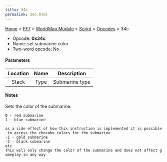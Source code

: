 ```yaml
---
title: 34c
permalink: 34c.html
---
```


[Home](../../../../Main%20Page.md) > [FF7](../../../../FF7.md) > [WorldMap Module](../../../WorldMap%20Module.md) > [Script](../../Script.md) > [Opcodes](../Opcodes.md) > 34c

-   Opcode: **0x34c**
-   Name: set submarine color
-   Two-word opcode: No

#### Parameters

| Location | Name |  Description   |
|:--------:|:----:|:--------------:|
|  Stack   | Type | Submarine type |

#### Notes

Sets the color of the submarine.

`0 - red submarine`  
`1 - blue submarine`  
  
`as a side effect of how this instruction is implemented it is possible to access the chocobo colors for the submarine`  
`-1 - gold submarine`  
`-2 - black submarine`  
`etc`  
`this will only change the color of the submarine and does not affect gameplay in any way`

